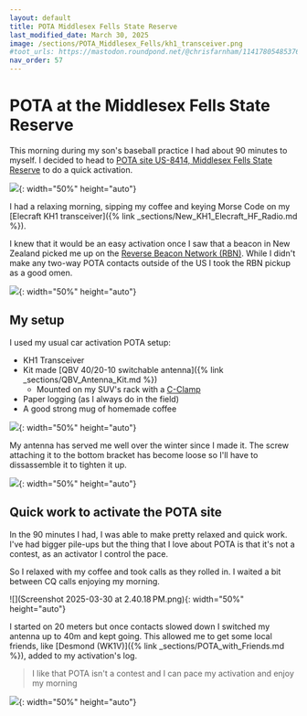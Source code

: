 ```yaml
---
layout: default
title: POTA Middlesex Fells State Reserve
last_modified_date: March 30, 2025
image: /sections/POTA_Middlesex_Fells/kh1_transceiver.png
#toot_urls: https://mastodon.roundpond.net/@chrisfarnham/114178054853760348
nav_order: 57
---
```


# POTA at the Middlesex Fells State Reserve

This morning during my son's baseball practice I had about 90 minutes to myself. I decided to head to 
[POTA site US-8414, Middlesex Fells State Reserve](https://pota.app/#/park/US-8414) to do a quick activation.

![](PXL_20250330_132459735.jpg){: width="50%" height="auto"}


I had a relaxing morning, sipping my coffee and keying Morse Code on my 
[Elecraft KH1 transceiver]({% link _sections/New_KH1_Elecraft_HF_Radio.md %}).

I knew that it would be an easy activation once I saw that a beacon in New Zealand picked me up
on the [Reverse Beacon Network (RBN)](https://www.reversebeacon.net/main.php). While I didn't make any two-way POTA contacts
outside of the US I took the RBN pickup as a good omen.

![](Screenshot_20250330-083452.png){: width="50%" height="auto"}

## My setup

I used my usual car activation POTA setup:

 - KH1 Transceiver
 - Kit made [QBV 40/20-10 switchable antenna]({% link _sections/QBV_Antenna_Kit.md %})
    - Mounted on my SUV's rack with a [C-Clamp](https://www.amazon.com/dp/B075WP3H58)
 - Paper logging (as I always do in the field)
 - A good strong mug of homemade coffee

![](kh1_transceiver.png){: width="50%" height="auto"}

My antenna has served me well over the winter since I made it. The screw attaching it to the bottom bracket has become loose
so I'll have to dissassemble it to tighten it up.

![](PXL_20250330_122357078.jpg){: width="50%" height="auto"}

## Quick work to activate the POTA site

In the 90 minutes I had, I was able to make pretty relaxed and quick work. I've had bigger pile-ups but the
thing that I love about POTA is that it's not a contest, as an activator I control the pace.

So I relaxed with my coffee and took calls as they rolled in. I waited a bit between CQ calls enjoying my morning.

![](Screenshot 2025-03-30 at 2.40.18 PM.png){: width="50%" height="auto"}

I started on 20 meters but once contacts slowed down I switched my antenna up to 40m and kept going. This allowed
me to get some local friends, like 
[Desmond (WK1V)]({% link _sections/POTA_with_Friends.md %}),
added to my activation's log.

> I like that POTA isn't a contest and I can pace my activation and enjoy my morning

![](PXL_20250330_132037364.jpg){: width="50%" height="auto"}


